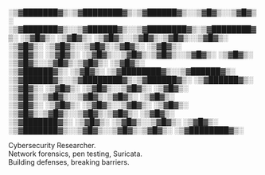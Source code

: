  ░▒▓███████▓▒░▒▓████████▓▒░▒▓██████▓▒░░▒▓█▓▒░░▒▓█▓▒░       ░▒▓███████▓▒░░▒▓██████▓▒░░▒▓████████▓▒░▒▓████████▓▒░ 
░▒▓█▓▒░         ░▒▓█▓▒░  ░▒▓█▓▒░░▒▓█▓▒░▒▓█▓▒░░▒▓█▓▒░      ░▒▓█▓▒░      ░▒▓█▓▒░░▒▓█▓▒░▒▓█▓▒░      ░▒▓█▓▒░        
░▒▓█▓▒░         ░▒▓█▓▒░  ░▒▓█▓▒░░▒▓█▓▒░▒▓█▓▒░░▒▓█▓▒░      ░▒▓█▓▒░      ░▒▓█▓▒░░▒▓█▓▒░▒▓█▓▒░      ░▒▓█▓▒░        
 ░▒▓██████▓▒░   ░▒▓█▓▒░  ░▒▓████████▓▒░░▒▓██████▓▒░        ░▒▓██████▓▒░░▒▓████████▓▒░▒▓██████▓▒░ ░▒▓██████▓▒░   
       ░▒▓█▓▒░  ░▒▓█▓▒░  ░▒▓█▓▒░░▒▓█▓▒░  ░▒▓█▓▒░                 ░▒▓█▓▒░▒▓█▓▒░░▒▓█▓▒░▒▓█▓▒░      ░▒▓█▓▒░        
       ░▒▓█▓▒░  ░▒▓█▓▒░  ░▒▓█▓▒░░▒▓█▓▒░  ░▒▓█▓▒░                 ░▒▓█▓▒░▒▓█▓▒░░▒▓█▓▒░▒▓█▓▒░      ░▒▓█▓▒░        
░▒▓███████▓▒░   ░▒▓█▓▒░  ░▒▓█▓▒░░▒▓█▓▒░  ░▒▓█▓▒░          ░▒▓███████▓▒░░▒▓█▓▒░░▒▓█▓▒░▒▓█▓▒░      ░▒▓████████▓▒░ 
                                                                                                                
                                                                                                                
Cybersecurity Researcher.  
Network forensics, pen testing, Suricata.  
Building defenses, breaking barriers.  

